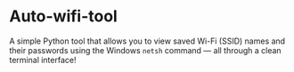 # Auto-wifi-tool
A simple Python tool that allows you to view saved Wi-Fi (SSID) names and their passwords using the Windows `netsh` command — all through a clean terminal interface!
